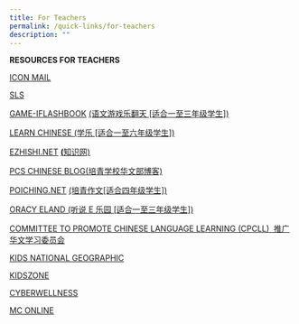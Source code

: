```yaml
---
title: For Teachers
permalink: /quick-links/for-teachers
description: ""
---
```

**RESOURCES FOR TEACHERS**

[ICON MAIL](https://icon.moe.edu.sg/saas/usercenter/index.do)

[SLS](https://vle.learning.moe.edu.sg/login)

[GAME-IFLASHBOOK](https://game.iflashbook.com/) [(语文游戏乐翻天 \[适合一至三年级学生\])](https://game.iflashbook.com/)

[LEARN CHINESE (学乐 \[适合一至六年级学生\])](https://www.mtl.moe.edu.sg/)

[EZHISHI.NET](https://www.ezhishi.net/Contents/) [](https://www.ezhishi.net/Contents/)[**(**](https://www.ezhishi.net/Contents/)[知识网)](https://www.ezhishi.net/Contents/)

[PCS CHINESE BLOG(培青学校华文部博客)](https://poichingchinese.blogspot.sg/)

[POICHING.NET](https://www.poiching.net/login.asp) [(培青作文\[适合四年级学生\])](https://www.poiching.net/login.asp)

[ORACY ELAND (听说 E 乐园 \[适合一至三年级学生\])](https://oracyeland.moe.edu.sg/eland/slot/u212/index.html)

[COMMITTEE TO PROMOTE CHINESE LANGUAGE LEARNING (CPCLL)  推广华文学习委员会](https://www.cpcll.sg/resources/reading-group)

[KIDS NATIONAL GEOGRAPHIC](https://kids.nationalgeographic.com/kids/)

[KIDSZONE](https://kidszone.schoolwebsite.co.uk/)

[CYBERWELLNESS](https://www.moe.gov.sg/programmes/cyber-wellness)

[MC ONLINE](https://www.lead.com.sg/LEAD/login/lms_login.aspx)